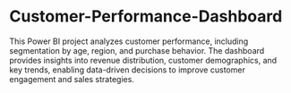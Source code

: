 # Customer-Performance-Dashboard
This Power BI project analyzes customer performance, including segmentation by age, region, and purchase behavior. The dashboard provides insights into revenue distribution, customer demographics, and key trends, enabling data-driven decisions to improve customer engagement and sales strategies.
